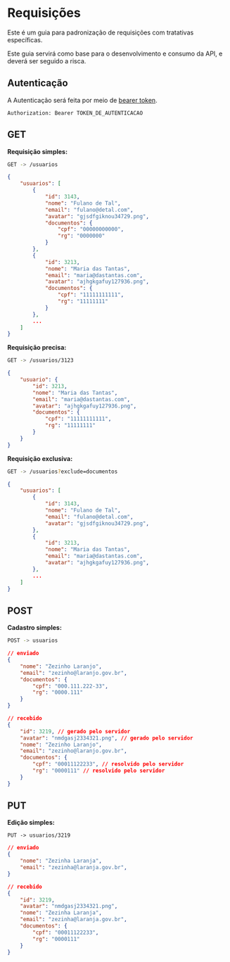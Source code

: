 # Requisições

Este é um guia para padronização de requisições com tratativas específicas.

Este guia servirá como base para o desenvolvimento e consumo da API, e deverá ser seguido a risca.

## Autenticação

A Autenticação será feita por meio de [bearer token](https://swagger.io/docs/specification/authentication/bearer-authentication/).

``` http
Authorization: Bearer TOKEN_DE_AUTENTICACAO
```

## GET

**Requisição simples:**
``` bash
GET -> /usuarios
```

``` json
{
    "usuarios": [
        {
            "id": 3143,
            "nome": "Fulano de Tal",
            "email": "fulano@detal.com",
            "avatar": "gjsdfgiknou34729.png",
            "documentos": {
                "cpf": "00000000000",
                "rg": "0000000"
            }
        },
        {
            "id": 3213,
            "nome": "Maria das Tantas",
            "email": "maria@dastantas.com",
            "avatar": "ajhgkgafuy127936.png",
            "documentos": {
                "cpf": "11111111111",
                "rg": "11111111"
            }
        },
        ...
    ]
}
```

**Requisição precisa:**

``` bash
GET -> /usuarios/3123
```

``` json
{
    "usuario": {
        "id": 3213,
        "nome": "Maria das Tantas",
        "email": "maria@dastantas.com",
        "avatar": "ajhgkgafuy127936.png",
        "documentos": {
            "cpf": "11111111111",
            "rg": "11111111"
        }
    }
}
```

**Requisição exclusiva:**

``` bash
GET -> /usuarios?exclude=documentos
```

``` json
{
    "usuarios": [
        {
            "id": 3143,
            "nome": "Fulano de Tal",
            "email": "fulano@detal.com",
            "avatar": "gjsdfgiknou34729.png",
        },
        {
            "id": 3213,
            "nome": "Maria das Tantas",
            "email": "maria@dastantas.com",
            "avatar": "ajhgkgafuy127936.png",
        },
        ...
    ]
}
```

## POST

**Cadastro simples:**

``` bash
POST -> usuarios
```

``` json
// enviado
{
    "nome": "Zezinho Laranjo",
    "email": "zezinho@laranjo.gov.br",
    "documentos": {
        "cpf": "000.111.222-33",
        "rg": "0000.111"
    }
}

// recebido
{
    "id": 3219, // gerado pelo servidor
    "avatar": "nmdgasj2334321.png", // gerado pelo servidor
    "nome": "Zezinho Laranjo",
    "email": "zezinho@laranjo.gov.br",
    "documentos": {
        "cpf": "00011122233", // resolvido pelo servidor
        "rg": "0000111" // resolvido pelo servidor
    }
}
```

## PUT

**Edição simples:** 

```
PUT -> usuarios/3219
```

``` json
// enviado
{
    "nome": "Zezinha Laranja",
    "email": "zezinha@laranja.gov.br",
}

// recebido
{
    "id": 3219,
    "avatar": "nmdgasj2334321.png",
    "nome": "Zezinha Laranja",
    "email": "zezinha@laranja.gov.br",
    "documentos": {
        "cpf": "00011122233",
        "rg": "0000111"
    }
}
```